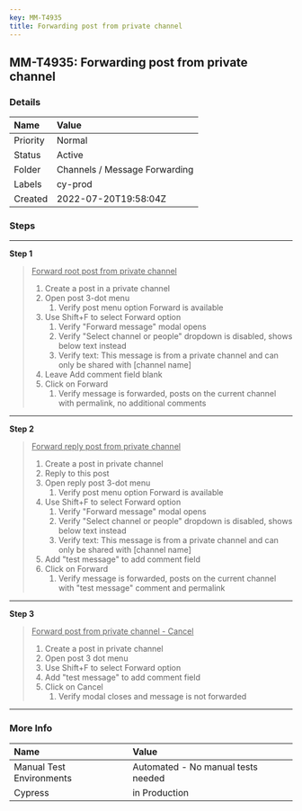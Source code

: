 ```yaml
---
key: MM-T4935
title: Forwarding post from private channel
---
```


## MM-T4935: Forwarding post from private channel

### Details

| Name     | Value                         |
| :------- | :---------------------------- |
| Priority | Normal                        |
| Status   | Active                        |
| Folder   | Channels / Message Forwarding |
| Labels   | cy-prod                       |
| Created  | 2022-07-20T19:58:04Z          |

### Steps

<hr/>

**Step 1**

> <article><u>Forward root post from private channel<br /></u><ol><li>Create a post in a private channel </li><li>Open post 3-dot menu<ol><li>Verify post menu option Forward is available</li></ol></li><li>Use Shift+F to select Forward option<ol><li>Verify "Forward message" modal opens</li><li>Verify "Select channel or people" dropdown is disabled, shows below text instead </li><li>Verify text: This message is from a private channel and can only be shared with [channel name]</li></ol></li><li>Leave Add comment field blank</li><li>Click on Forward<ol><li>Verify message is forwarded, posts on the current channel with permalink, no additional comments </li></ol></li></ol></article>

<hr/>

**Step 2**

> <article><u>Forward reply post from private channel<br /></u><ol><li>Create a post in private channel</li><li>Reply to this post</li><li>Open reply post 3-dot menu<ol><li>Verify post menu option Forward is available</li></ol></li><li>Use Shift+F to select Forward option<ol><li>Verify "Forward message" modal opens</li><li>Verify "Select channel or people" dropdown is disabled, shows below text instead </li><li>Verify text: This message is from a private channel and can only be shared with [channel name]</li></ol></li><li>Add "test message" to add comment field </li><li>Click on Forward<ol><li>Verify message is forwarded, posts on the current channel with "test message" comment and permalink</li></ol></li></ol></article>

<hr/>

**Step 3**

> <article><u>Forward post from private channel - Cancel<br /></u><ol><li>Create a post in private channel</li><li>Open post 3 dot menu</li><li>Use Shift+F to select Forward option</li><li>Add "test message" to add comment field </li><li>Click on Cancel<ol><li>Verify modal closes and message is not forwarded</li></ol></li></ol></article>

<hr/>

### More Info

| Name                     | Value                              |
| :----------------------- | :--------------------------------- |
| Manual Test Environments | Automated - No manual tests needed |
| Cypress                  | in Production                      |

